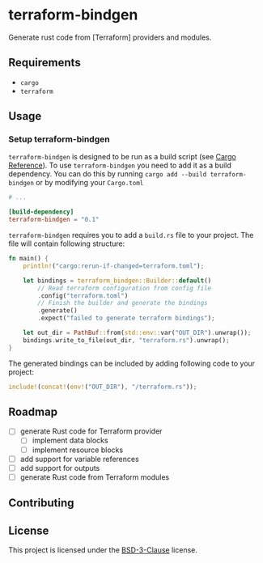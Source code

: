 # terraform-bindgen

<!-- Badges? -->

<!-- put description here -->

Generate rust code from [Terraform] providers and modules.

## Requirements

<!-- Required libraries and tools -->
- `cargo`
- `terraform`

## Usage

### Setup terraform-bindgen

`terraform-bindgen` is designed to be run as a build script (see [Cargo Reference](https://doc.rust-lang.org/cargo/reference/build-scripts.html)).
To use `terraform-bindgen` you need to add it as a build dependency. You can do this by running `cargo add --build terraform-bindgen`
or by modifying your `Cargo.toml`

```toml
# ...

[build-dependency]
terraform-bindgen = "0.1"
```

`terraform-bindgen` requires you to add a `build.rs` file to your project. The file will contain following
structure:

```rust
fn main() {
	println!("cargo:rerun-if-changed=terraform.toml");

	let bindings = terraform_bindgen::Builder::default()
		// Read terraform configuration from config file
		.config("terraform.toml")
		// Finish the builder and generate the bindings
		.generate()
		.expect("failed to generate terraform bindings");

	let out_dir = PathBuf::from(std::env::var("OUT_DIR").unwrap());
	bindings.write_to_file(out_dir, "terraform.rs").unwrap();
}
```

The generated bindings can be included by adding following code to your project:

```rust
include!(concat!(env!("OUT_DIR"), "/terraform.rs"));
```

## Roadmap

<!-- Upcoming changes -->
- [ ] generate Rust code for Terraform provider
	- [ ] implement data blocks
	- [ ] implement resource blocks
- [ ] add support for variable references
- [ ] add support for outputs
- [ ] generate Rust code from Terraform modules

## Contributing

<!-- TODO: add placeholder text -->

## License

This project is licensed under the [BSD-3-Clause](./LICENSE) license.

